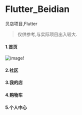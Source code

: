 # Flutter_Beidian

贝店项目,Flutter

> 仅供参考,与实际项目出入较大.


#### 1.首页


![image](https://github.com/k373379320/Flutter_Beidian/001.png)!


#### 2.社区


#### 3.我的店


#### 4.购物车


#### 5.个人中心

